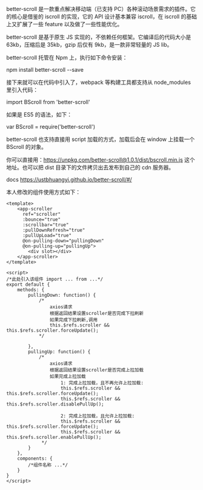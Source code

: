 better-scroll 是一款重点解决移动端（已支持 PC）各种滚动场景需求的插件。它的核心是借鉴的 iscroll 的实现，它的 API 设计基本兼容 iscroll，在 iscroll 的基础上又扩展了一些 feature 以及做了一些性能优化。

better-scroll 是基于原生 JS 实现的，不依赖任何框架。它编译后的代码大小是 63kb，压缩后是 35kb，gzip 后仅有 9kb，是一款非常轻量的 JS lib。

better-scroll 托管在 Npm 上，执行如下命令安装：

npm install better-scroll --save

接下来就可以在代码中引入了，webpack 等构建工具都支持从 node_modules 里引入代码：

import BScroll from 'better-scroll'

如果是 ES5 的语法，如下：

var BScroll = require('better-scroll')

better-scroll 也支持直接用 script 加载的方式，加载后会在 window 上挂载一个 BScroll 的对象。

你可以直接用：https://unpkg.com/better-scroll@1.0.1/dist/bscroll.min.js 这个地址。也可以把 dist 目录下的文件拷贝出去发布到自己的 cdn 服务器。

docs   https://ustbhuangyi.github.io/better-scroll/#/


本人修改的组件使用方式如下：

```
<template>
	<app-scroller
	  ref="scroller"
	  :bounce="true"
	  :scrollbar="true"
	  :pullDownRefresh="true"
	  :pullUpLoad="true"
	  @on-pulling-down="pullingDown"
	  @on-pulling-up="pullingUp">
	  	<div slot></div>
	</app-scroller>
</template>

<script>
/*此处引入该组件 import ... from ...*/
export default {
	methods: {
		pullingDown: function() {
			/* 
				axios请求
				根据返回结果设置scroller是否完成下拉刷新
				如果完成下拉刷新,调用
				this.$refs.scroller && this.$refs.scroller.forceUpdate();
			*/

		},
		pullingUp: function() {
			/*
				axios请求
				根据返回结果设置scroller是否完成上拉加载
				如果完成上拉加载
					1: 完成上拉加载，且不再允许上拉加载:
					this.$refs.scroller && this.$refs.scroller.forceUpdate();
					this.$refs.scroller && this.$refs.scroller.disablePullUp();

					2: 完成上拉加载，且允许上拉加载:
					this.$refs.scroller && this.$refs.scroller.forceUpdate();
					this.$refs.scroller && this.$refs.scroller.enablePullUp();
			 */
		}
	},
	components: {
		/*组件名称 ...*/
	}
}	
</script>
```
